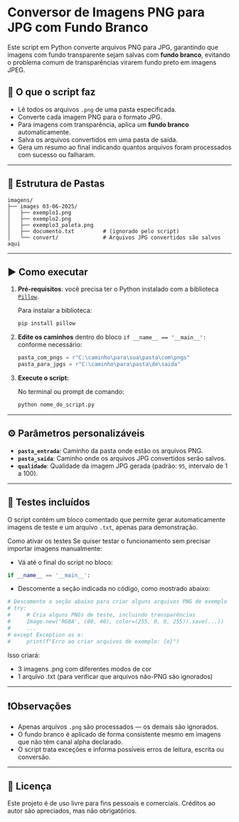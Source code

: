 # Conversor de Imagens PNG para JPG com Fundo Branco

Este script em Python converte arquivos PNG para JPG, garantindo que imagens com fundo transparente sejam salvas com **fundo branco**, evitando o problema comum de transparências virarem fundo preto em imagens JPEG.

## 🧾 O que o script faz

- Lê todos os arquivos `.png` de uma pasta especificada.
- Converte cada imagem PNG para o formato JPG.
- Para imagens com transparência, aplica um **fundo branco** automaticamente.
- Salva os arquivos convertidos em uma pasta de saída.
- Gera um resumo ao final indicando quantos arquivos foram processados com sucesso ou falharam.

---

## 📁 Estrutura de Pastas

```text
imagens/
├── images 03-06-2025/
│   ├── exemplo1.png
│   ├── exemplo2.png
│   ├── exemplo3_paleta.png
│   ├── documento.txt         # (ignorado pelo script)
│   └── convert/              # Arquivos JPG convertidos são salvos aqui
```

---

## ▶️ Como executar

1. **Pré-requisitos**: você precisa ter o Python instalado com a biblioteca [`Pillow`](https://pillow.readthedocs.io/).

   Para instalar a biblioteca:

   ```bash
   pip install pillow
   ```

2. **Edite os caminhos** dentro do bloco `if __name__ == '__main__':` conforme necessário:

   ```python
   pasta_com_pngs = r"C:\caminho\para\sua\pasta\com\pngs"
   pasta_para_jpgs = r"C:\caminho\para\pasta\de\saida"
   ```

3. **Execute o script:**

   No terminal ou prompt de comando:

   ```bash
   python nome_do_script.py
   ```

---

## ⚙️ Parâmetros personalizáveis

- **`pasta_entrada`**: Caminho da pasta onde estão os arquivos PNG.
- **`pasta_saida`**: Caminho onde os arquivos JPG convertidos serão salvos.
- **`qualidade`**: Qualidade da imagem JPG gerada (padrão: `95`, intervalo de 1 a 100).

---

## 🧪 Testes incluídos

O script contém um bloco comentado que permite gerar automaticamente imagens de teste e um arquivo `.txt`, apenas para demonstração.

Como ativar os testes
Se quiser testar o funcionamento sem precisar importar imagens manualmente:

- Vá até o final do script no bloco:
```python
if __name__ == '__main__':
```
- Descomente a seção indicada no código, como mostrado abaixo:
```python
# Descomente a seção abaixo para criar alguns arquivos PNG de exemplo
# try:
#     # Cria alguns PNGs de teste, incluindo transparências
#     Image.new('RGBA', (80, 40), color=(255, 0, 0, 255)).save(...))
#     ...
# except Exception as e:
#     print(f"Erro ao criar arquivos de exemplo: {e}")
```
Isso criará:

- 3 imagens .png com diferentes modos de cor
- 1 arquivo .txt (para verificar que arquivos não-PNG são ignorados)
---

## ❗Observações

- Apenas arquivos `.png` são processados — os demais são ignorados.
- O fundo branco é aplicado de forma consistente mesmo em imagens que não têm canal alpha declarado.
- O script trata exceções e informa possíveis erros de leitura, escrita ou conversão.

---

## 📜 Licença

Este projeto é de uso livre para fins pessoais e comerciais. Créditos ao autor são apreciados, mas não obrigatórios.
